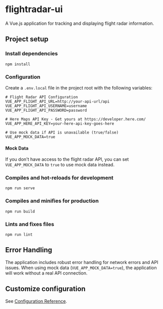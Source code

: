 # flightradar-ui

A Vue.js application for tracking and displaying flight radar information.

## Project setup

### Install dependencies
```
npm install
```

### Configuration

Create a `.env.local` file in the project root with the following variables:

```
# Flight Radar API Configuration
VUE_APP_FLIGHT_API_URL=http://your-api-url/api
VUE_APP_FLIGHT_API_USERNAME=username
VUE_APP_FLIGHT_API_PASSWORD=password

# Here Maps API Key - Get yours at https://developer.here.com/
VUE_APP_HERE_API_KEY=your-here-api-key-goes-here

# Use mock data if API is unavailable (true/false)
VUE_APP_MOCK_DATA=true
```

#### Mock Data

If you don't have access to the flight radar API, you can set `VUE_APP_MOCK_DATA` to `true` to use mock data instead.

### Compiles and hot-reloads for development
```
npm run serve
```

### Compiles and minifies for production
```
npm run build
```

### Lints and fixes files
```
npm run lint
```

## Error Handling

The application includes robust error handling for network errors and API issues. When using mock data (`VUE_APP_MOCK_DATA=true`), the application will work without a real API connection.

## Customize configuration
See [Configuration Reference](https://cli.vuejs.org/config/).
